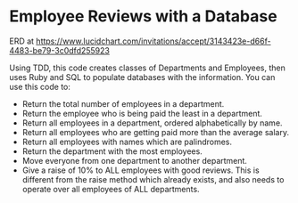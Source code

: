 # Employee Reviews with a Database

ERD at https://www.lucidchart.com/invitations/accept/3143423e-d66f-4483-be79-3c0dfd255923

Using TDD, this code creates classes of Departments and Employees, then uses Ruby and SQL to populate databases with the information. You can use this code to:

* Return the total number of employees in a department.
* Return the employee who is being paid the least in a department.
* Return all employees in a department, ordered alphabetically by name.
* Return all employees who are getting paid more than the average salary.
* Return all employees with names which are palindromes.
* Return the department with the most employees.
* Move everyone from one department to another department.
* Give a raise of 10% to ALL employees with good reviews. This is different from the raise method which already
exists, and also needs to operate over all employees of ALL departments.
